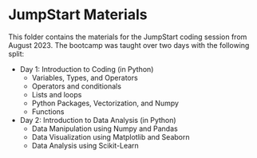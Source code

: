 # JumpStart Materials

This folder contains the materials for the JumpStart coding session from August 2023. The bootcamp was taught over two days with the following split:

- Day 1: Introduction to Coding (in Python)
    - Variables, Types, and Operators
    - Operators and conditionals
    - Lists and loops
    - Python Packages, Vectorization, and Numpy
    - Functions
- Day 2: Introduction to Data Analysis (in Python)
    - Data Manipulation using Numpy and Pandas
    - Data Visualization using Matplotlib and Seaborn
    - Data Analysis using Scikit-Learn